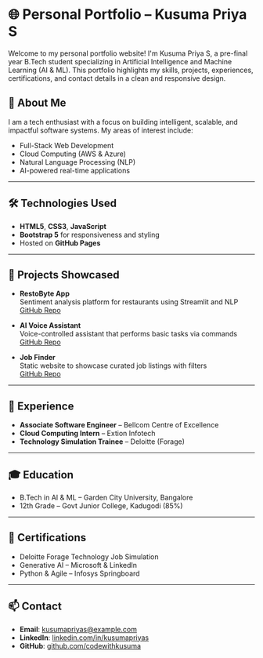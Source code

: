 # 🌐 Personal Portfolio – Kusuma Priya S

Welcome to my personal portfolio website! I'm Kusuma Priya S, a pre-final year B.Tech student specializing in Artificial Intelligence and Machine Learning (AI & ML). This portfolio highlights my skills, projects, experiences, certifications, and contact details in a clean and responsive design.


## 💼 About Me

I am a tech enthusiast with a focus on building intelligent, scalable, and impactful software systems. My areas of interest include:
- Full-Stack Web Development
- Cloud Computing (AWS & Azure)
- Natural Language Processing (NLP)
- AI-powered real-time applications

---

## 🛠️ Technologies Used

- **HTML5**, **CSS3**, **JavaScript**
- **Bootstrap 5** for responsiveness and styling
- Hosted on **GitHub Pages**

---

## 🚀 Projects Showcased

- **RestoByte App**  
  Sentiment analysis platform for restaurants using Streamlit and NLP  
  [GitHub Repo](https://github.com/codewithkusuma/RestoByte_app)

- **AI Voice Assistant**  
  Voice-controlled assistant that performs basic tasks via commands  
  [GitHub Repo](https://github.com/codewithkusuma/voice-assistant)

- **Job Finder**  
  Static website to showcase curated job listings with filters  
  [GitHub Repo](https://github.com/codewithkusuma/Job-Finder_Static-Website)

---

## 💼 Experience

- **Associate Software Engineer** – Bellcom Centre of Excellence  
- **Cloud Computing Intern** – Extion Infotech  
- **Technology Simulation Trainee** – Deloitte (Forage)

---

## 🎓 Education

- B.Tech in AI & ML – Garden City University, Bangalore  
- 12th Grade – Govt Junior College, Kadugodi (85%)

---

## 📜 Certifications

- Deloitte Forage Technology Job Simulation  
- Generative AI – Microsoft & LinkedIn  
- Python & Agile – Infosys Springboard

---

## 📫 Contact

- **Email**: kusumapriyas@example.com  
- **LinkedIn**: [linkedin.com/in/kusumapriyas](https://www.linkedin.com/in/kusumapriyas)  
- **GitHub**: [github.com/codewithkusuma](https://github.com/codewithkusuma)




